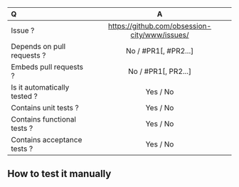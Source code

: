 | Q | A |
| :--- | :---: |
| Issue ? | https://github.com/obsession-city/www/issues/<NUMBER> |
| Depends on pull requests ? | No / #PR1[, #PR2...] |
| Embeds pull requests ? | No / #PR1[, PR2...] |
| Is it automatically tested ? | Yes / No |
| Contains unit tests ? | Yes / No |
| Contains functional tests ? | Yes / No |
| Contains acceptance tests ? | Yes / No |

## How to test it manually
